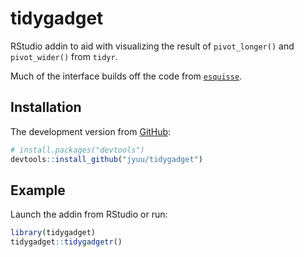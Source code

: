 
<!-- README.md is generated from README.Rmd. Please edit that file -->

# tidygadget

<!-- badges: start -->

<!-- badges: end -->

RStudio addin to aid with visualizing the result of `pivot_longer()` and
`pivot_wider()` from `tidyr`.

Much of the interface builds off the code from
[`esquisse`](https://github.com/dreamRs/esquisse).

## Installation

The development version from [GitHub](https://github.com/):

``` r
# install.packages("devtools")
devtools::install_github("jyuu/tidygadget")
```

## Example

Launch the addin from RStudio or run:

``` r
library(tidygadget)
tidygadget::tidygadgetr()
```
